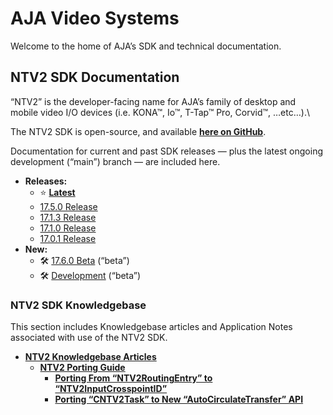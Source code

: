 # AJA Video Systems

Welcome to the home of AJA’s SDK and technical documentation.

## NTV2 SDK Documentation

“NTV2” is the developer-facing name for AJA’s family of desktop and mobile video I/O devices (i.e. KONA™, Io™, T-Tap™ Pro, Corvid™, …etc…).\

The NTV2 SDK is open-source, and available [**here on GitHub**](https://github.com/aja-video/libajantv2).

Documentation for current and past SDK releases — plus the latest ongoing development (“main”) branch — are included here.

- **Releases:**
  - ⭐ [__Latest__](/public/ntv2/current/)
  - [17.5.0 Release](/public/ntv2/17_5_0/)
  - [17.1.3 Release](/public/ntv2/17_1_3/)
  - [17.1.0 Release](/public/ntv2/17_1_0/)
  - [17.0.1 Release](/public/ntv2/17_0_1/)
- **New:**
  - 🛠 [17.6.0 Beta](/public/ntv2/17_6_0/) (“beta”)
  - 🛠 [Development](/public/ntv2/dev/) (“beta”)

### NTV2 SDK Knowledgebase

This section includes Knowledgebase articles and Application Notes associated with use of the NTV2 SDK.

- [**NTV2 Knowledgebase Articles**](/public/ntv2/knowledgebase/)
  - [**NTV2 Porting Guide**](/public/ntv2/knowledgebase/ntv2-porting-guide.md)
    - [**Porting From “NTV2RoutingEntry” to “NTV2InputCrosspointID”**](/public/ntv2/knowledgebase/ntv2-porting-guide-ntv2routingentry.md)
    - [**Porting “CNTV2Task” to New “AutoCirculateTransfer” API**](/public/ntv2/knowledgebase/ntv2-porting-guide-ntv2task.md)
